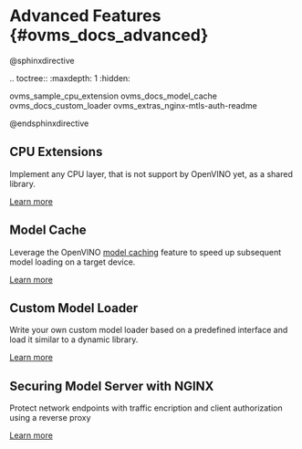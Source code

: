 # Advanced Features {#ovms_docs_advanced}

@sphinxdirective

.. toctree::
   :maxdepth: 1
   :hidden:

   ovms_sample_cpu_extension
   ovms_docs_model_cache
   ovms_docs_custom_loader
   ovms_extras_nginx-mtls-auth-readme

@endsphinxdirective

## CPU Extensions
Implement any CPU layer, that is not support by OpenVINO yet, as a shared library.

[Learn more](../src/example/SampleCpuExtension/README.md)

## Model Cache
Leverage the OpenVINO [model caching](https://docs.openvino.ai/latest/openvino_docs_OV_UG_Model_caching_overview.html) feature to speed up subsequent model loading on a target device.

[Learn more](model_cache.md)

## Custom Model Loader
Write your own custom model loader based on a predefined interface and load it similar to a dynamic library.  

[Learn more](custom_model_loader.md)

## Securing Model Server with NGINX
Protect network endpoints with traffic encription and client authorization using a reverse proxy

[Learn more](../extras/nginx-mtls-auth/README.md)